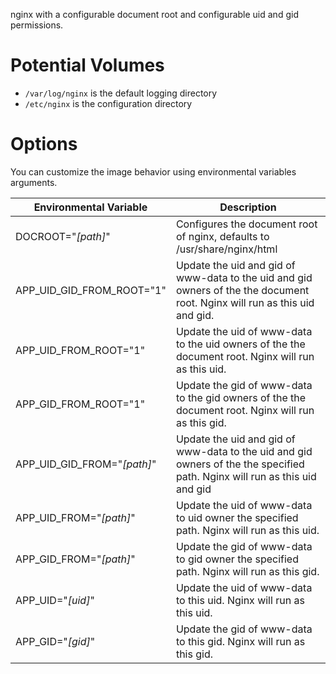 nginx with a configurable document root and configurable uid and gid permissions.

Potential Volumes
===

  * `/var/log/nginx` is the default logging directory
  * `/etc/nginx` is the configuration directory

Options
===

You can customize the image behavior using environmental variables
arguments.

Environmental Variable       | Description
-----------------------------|-----------------------------
DOCROOT="*[path]*"           | Configures the document root of nginx, defaults to /usr/share/nginx/html
APP_UID_GID_FROM_ROOT="1" | Update the uid and gid of www-data to the uid and gid owners of the the document root. Nginx will run as this uid and gid.
APP_UID_FROM_ROOT="1"     | Update the uid of www-data to the uid owners of the the document root. Nginx will run as this uid.
APP_GID_FROM_ROOT="1"     | Update the gid of www-data to the gid owners of the the document root. Nginx will run as this gid.
APP_UID_GID_FROM="*[path]*"  | Update the uid and gid of www-data to the uid and gid owners of the the specified path. Nginx will run as this uid and gid
APP_UID_FROM="*[path]*"      | Update the uid of www-data to uid owner the specified path. Nginx will run as this uid.
APP_GID_FROM="*[path]*"      | Update the gid of www-data to gid owner the specified path. Nginx will run as this gid.
APP_UID="*[uid]*"            | Update the uid of www-data to this uid. Nginx will run as this uid.
APP_GID="*[gid]*"            | Update the gid of www-data to this gid. Nginx will run as this gid.
